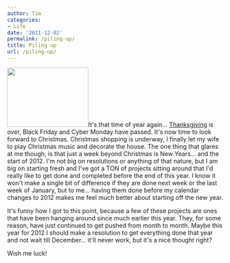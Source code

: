 ```yaml
---
author: Tim
categories:
- Life
date: '2011-12-02'
permalink: /piling-up/
title: Piling up
url: /piling-up/
---
```


<img class=" wp-image-227 alignright" title="projects" src="http://timw.co/wp-content/uploads/2011/12/projects-300x219.jpg" alt="" width="189" height="138" />It's that time of year again&#8230; [Thanksgiving][1] is over, Black Friday and Cyber Monday have passed. It's now time to look forward to Christmas. Christmas shopping is underway, I finally let my wife to play Christmas music and decorate the house. The one thing that glares at me though, is that just a week beyond Christmas is New Years&#8230; and the start of 2012. I'm not big on resolutions or anything of that nature, but I am big on starting fresh and I've got a TON of projects sitting around that I'd really like to get done and completed before the end of this year. I know it won't make a single bit of difference if they are done next week or the last week of January, but to me&#8230; having them done before my calendar changes to 2012 makes me feel much better about starting off the new year.

It's funny how I got to this point, because a few of these projects are ones that have been hanging around since much earlier this year. They, for some reason, have just continued to get pushed from month to month. Maybe this year for 2012 I should make a resolution to get everything done that year and not wait till December&#8230; it'll never work, but it's a nice thought right?

Wish me luck!

 [1]: http://timw.co/thankful/ "Thankful"
 